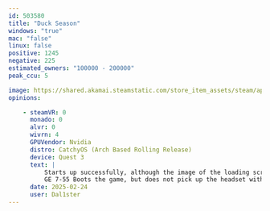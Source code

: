 ```yaml
---
id: 503580
title: "Duck Season"
windows: "true"
mac: "false"
linux: false
positive: 1245
negative: 225
estimated_owners: "100000 - 200000"
peak_ccu: 5

image: https://shared.akamai.steamstatic.com/store_item_assets/steam/apps/503580/header.jpg?t=1667677823
opinions:

    - steamVR: 0
      monado: 0
      alvr: 0
      wivrn: 4
      GPUVendor: Nvidia
      distro: CatchyOS (Arch Based Rolling Release)
      device: Quest 3
      text: |
          Starts up successfully, although the image of the loading screen superimposes over everything else in the environment, making it very hard, if not impossible to play. Latest official experimental and latest GE proton have both been tested with this, to no luck.
          GE 7-55 Boots the game, but does not pick up the headset with envision and gets stuck at the SLZ logo, while GE 8-32 fails to start it entirely.
      date: 2025-02-24
      user: Dal1ster
---
```

